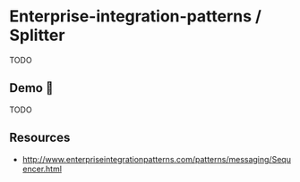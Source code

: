 # Enterprise-integration-patterns / Splitter

TODO

## Demo 🎉

TODO

## Resources

* <http://www.enterpriseintegrationpatterns.com/patterns/messaging/Sequencer.html>
